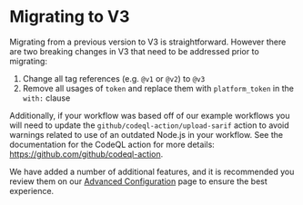 # Migrating to V3

Migrating from a previous version to V3 is straightforward. However there are two breaking changes in V3 that need to be addressed prior to migrating:

1. Change all tag references (e.g. `@v1` or `@v2`) to `@v3`
2. Remove all usages of `token` and replace them with `platform_token` in the `with:` clause

Additionally, if your workflow was based off of our example workflows you will
need to update the `github/codeql-action/upload-sarif` action to avoid warnings
related to use of an outdated Node.js in your workflow. See the documentation for the
CodeQL action for more details: https://github.com/github/codeql-action.

We have added a number of additional features, and it is recommended you review
them on our [Advanced Configuration](./advanced-configurations.md) page to
ensure the best experience.
